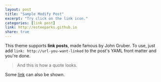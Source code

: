 ```yaml
---
layout: post
title: "Sample Modify Post"
excerpt: "Try click on the link icon."
categories: [link post]
link: http://esteeparks.github.io
share: true
---
```


This theme supports **link posts**, made famous by John Gruber. To use, just add `link: http://url-you-want-linked` to the post's YAML front matter and you're done.

> And this is how a quote looks.

Some [link](http://esteepark.github.io) can also be shown.
